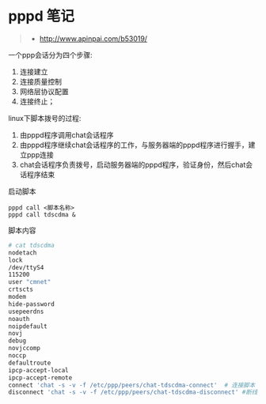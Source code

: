 # pppd 笔记

> * http://www.apinpai.com/b53019/

一个ppp会话分为四个步骤:

1. 连接建立
2. 连接质量控制
3. 网络层协议配置
4. 连接终止；

linux下脚本拨号的过程:

1. 由pppd程序调用chat会话程序
2. 由pppd程序继续chat会话程序的工作，与服务器端的pppd程序进行握手，建立ppp连接
3. chat会话程序负责拨号，启动服务器端的pppd程序，验证身份，然后chat会话程序结束

启动脚本

```
pppd call <脚本名称>
pppd call tdscdma &
```
脚本内容
```bash
# cat tdscdma
nodetach
lock
/dev/ttyS4
115200
user "cmnet"
crtscts
modem
hide-password
usepeerdns
noauth
noipdefault
novj
debug
novjccomp
noccp
defaultroute
ipcp-accept-local
ipcp-accept-remote
connect 'chat -s -v -f /etc/ppp/peers/chat-tdscdma-connect'  # 连接脚本
disconnect 'chat -s -v -f /etc/ppp/peers/chat-tdscdma-disconnect' #断线脚本
```